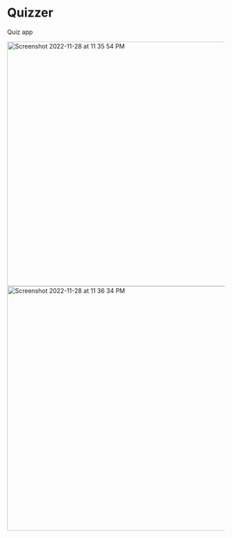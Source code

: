 # Quizzer
Quiz app 

<img width="565" alt="Screenshot 2022-11-28 at 11 35 54 PM" src="https://user-images.githubusercontent.com/97398704/204349125-25ba0ff4-d28f-4321-b11e-e43a4ffb0211.png">
<img width="565" alt="Screenshot 2022-11-28 at 11 36 34 PM" src="https://user-images.githubusercontent.com/97398704/204349241-f4a7be9a-c5b3-4c4f-8dd6-faa864016511.png">
